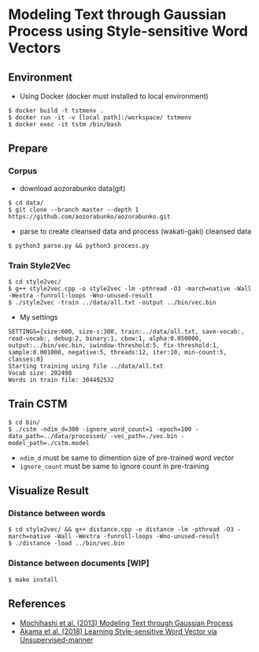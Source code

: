 # Modeling Text through Gaussian Process using Style-sensitive Word Vectors

## Environment

- Using Docker (docker must installed to local environment)

```
$ docker build -t tstmenv .
$ docker run -it -v [local path]:/workspace/ tstmenv
$ docker exec -it tstm /bin/bash
```

## Prepare

### Corpus

- download aozorabunko data(git)

```
$ cd data/
$ git clone --branch master --depth 1 https://github.com/aozorabunko/aozorabunko.git
```

- parse to create cleansed data and process (wakati-gaki) cleansed data

```
$ python3 parse.py && python3 process.py
```

### Train Style2Vec

```
$ cd style2vec/
$ g++ style2vec.cpp -o style2vec -lm -pthread -O3 -march=native -Wall -Wextra -funroll-loops -Wno-unused-result
$ ./style2vec -train ../data/all.txt -output ../bin/vec.bin
```

- My settings

```
SETTINGS={size:600, size-s:300, train:../data/all.txt, save-vocab:, read-vocab:, debug:2, binary:1, cbow:1, alpha:0.050000, output:../bin/vec.bin, iwindow-threshold:5, fix-threshold:1, sample:0.001000, negative:5, threads:12, iter:10, min-count:5, classes:0}
Starting training using file ../data/all.txt
Vocab size: 202498
Words in train file: 304492532
```

## Train CSTM

```
$ cd bin/
$ ./cstm -ndim_d=300 -ignore_word_count=1 -epoch=100 -data_path=../data/processed/ -vec_path=./vec.bin -model_path=./cstm.model
```

- `ndim_d` must be same to dimention size of pre-trained word vector
- `ignore_count` must be same to ignore count in pre-training

## Visualize Result

### Distance between words

```
$ cd style2vec/ && g++ distance.cpp -o distance -lm -pthread -O3 -march=native -Wall -Wextra -funroll-loops -Wno-unused-result
$ ./distance -load ../bin/vec.bin
```

### Distance between documents [WIP]

```
$ make install
```

## References

- [Mochihashi et al. (2013) Modeling Text through Gaussian Process](http://chasen.org/~daiti-m/paper/nl213cstm.pdf)
- [Akama et al. (2018) Learning Style-sensitive Word Vector via Unsupervised-manner](https://www.jstage.jst.go.jp/article/pjsai/JSAI2018/0/JSAI2018_1N203/_article/-char/ja/)
